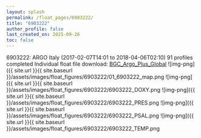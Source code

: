 ```yaml
---
layout: splash
permalink: /float_pages/6903222/
title: "6903222"
author_profile: false
last_created_on: 2025-09-26
toc: false
---
```

 
6903222: ARGO Italy (2017-02-07T14:01 to 2018-04-06T02:10)
91 profiles completed
Individual float file download: [BGC_Argo_Plus_Global](https://ftp.soest.hawaii.edu/bgc_argo_plus/Individual_Floats/outliers_removed/6903222_Sprof_processed.nc)
![img-png]({{ site.url }}{{ site.baseurl }}/assets/images/float_figures/6903222/01_6903222_map.png
![img-png]({{ site.url }}{{ site.baseurl }}/assets/images/float_figures/6903222/6903222_DOXY.png
![img-png]({{ site.url }}{{ site.baseurl }}/assets/images/float_figures/6903222/6903222_PRES.png
![img-png]({{ site.url }}{{ site.baseurl }}/assets/images/float_figures/6903222/6903222_PSAL.png
![img-png]({{ site.url }}{{ site.baseurl }}/assets/images/float_figures/6903222/6903222_TEMP.png
